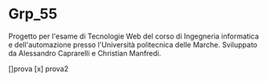 # Grp_55
Progetto per l'esame di Tecnologie Web del corso di Ingegneria informatica e dell'automazione presso l'Università politecnica delle Marche. Sviluppato da Alessandro Caprarelli e Christian Manfredi.

[]prova
[x] prova2
